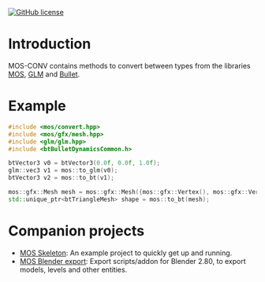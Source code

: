[![GitHub license](https://img.shields.io/github/license/morganbengtsson/mos.svg)](https://github.com/morganbengtsson/mos/blob/master/LICENCE.rst)

# Introduction

MOS-CONV contains methods to convert between types from the libraries [MOS](https://github.com/morganbengtsson/mos-skeleton),
 [GLM](https://github.com/g-truc/glm) and [Bullet](https://github.com/bulletphysics/bullet3).

# Example

```cpp
#include <mos/convert.hpp>
#include <mos/gfx/mesh.hpp>
#include <glm/glm.hpp>
#include <btBulletDynamicsCommon.h>

btVector3 v0 = btVector3(0.0f, 0.0f, 1.0f);
glm::vec3 v1 = mos::to_glm(v0);
btVector3 v2 = mos::to_bt(v1);

mos::gfx::Mesh mesh = mos::gfx::Mesh({mos::gfx::Vertex(), mos::gfx::Vertex(), mos::gfx::Vertex()}, {{0,1,2}});
std::unique_ptr<btTriangleMesh> shape = mos::to_bt(mesh);

```

# Companion projects

- [MOS Skeleton](https://github.com/morganbengtsson/mos-skeleton): An example project to quickly get up and running.
- [MOS Blender export](https://github.com/morganbengtsson/mos-blender-export): Export scripts/addon for Blender 2.80, to export
models, levels and other entities.

